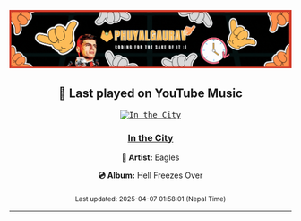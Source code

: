 [<img alt="GITRUV" src="assets/GITRUV.gif">](#)

<!-- YOUTUBE-MUSIC-START -->
<div align='center'>

## 🎵 Last played on YouTube Music

<kbd>

[![In the City](https://lastfm.freetls.fastly.net/i/u/174s/ec559161068a480699519195e06af1e7.png)](https://lastfm.freetls.fastly.net/i/u/174s/ec559161068a480699519195e06af1e7.png)

</kbd>

### [In the City](https://www.youtube.com/results?search_query=Eagles%20In%20the%20City)

**🎤 Artist:** Eagles

**💿 Album:** Hell Freezes Over

<sub>Last updated: 2025-04-07 01:58:01 (Nepal Time)</sub>

</div>

<!-- YOUTUBE-MUSIC-END -->
<hr>

